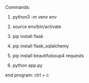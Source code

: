Commands:
 1. python3 -m venv env

 2. source env/bin/activate

 3. pip install flask

 4. pip install flask_sqlalchemy

 5. pip install beautifulsoup4 requests
 
 6. python app.py

 


end program:
    ctrl + c